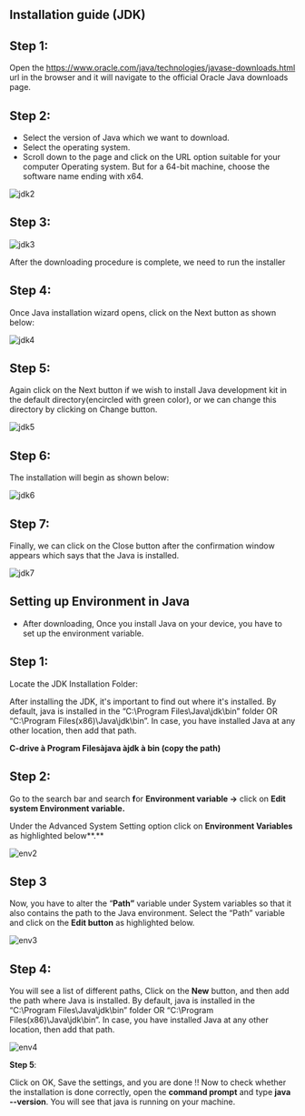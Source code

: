 Installation guide (JDK)
---

**Step 1:**
---
 Open the <https://www.oracle.com/java/technologies/javase-downloads.html>  url in the browser and it will navigate to the official Oracle Java downloads page.

**Step 2:** 
---
- Select the version of Java which we want to download.
- Select the operating system.
- Scroll down to the page and click on the URL option suitable for your computer Operating system. But for a 64-bit machine, choose the software name ending with x64.  


![jdk2](https://github.com/rhushikesh2000/JAVA_TUTORIAL_/assets/124034778/d7e94d3b-d952-4669-b0e9-7cc1f4e2ecc7)


**Step 3:** 
---

![jdk3](https://github.com/rhushikesh2000/JAVA_TUTORIAL_/assets/124034778/60b068f0-a337-4935-8205-54d34ac75387)

After the downloading procedure is complete, we need to run the installer



**Step 4:** 
---
Once Java installation wizard opens, click on the Next button as shown below:





![jdk4](https://github.com/rhushikesh2000/JAVA_TUTORIAL_/assets/124034778/ab9f3a8c-8434-41e2-a9e1-849c0a1a5288)










**Step 5:** 
---
Again click on the Next button if we wish to install Java development kit in the default directory(encircled with green color), or we can change this directory by clicking on Change button.  




![jdk5](https://github.com/rhushikesh2000/JAVA_TUTORIAL_/assets/124034778/2dcd0d3a-e01e-4f1f-af3d-11019c967093)








**Step 6:** 
---
The installation will begin as shown below:




![jdk6](https://github.com/rhushikesh2000/JAVA_TUTORIAL_/assets/124034778/ce69af96-28e0-4400-8c5b-9610c8572a97)



**Step 7:**
---
Finally, we can click on the Close button after the confirmation window appears which says that the Java is installed.




![jdk7](https://github.com/rhushikesh2000/JAVA_TUTORIAL_/assets/124034778/bc07ac32-19d9-4196-b611-ed8b1ec96110)









**Setting up Environment in Java**
---
- After downloading,  Once you install Java on your device, you have to set up the environment variable.

**Step 1**:
---
Locate the JDK Installation Folder:

After installing the JDK, it's important to find out where it's installed. By default, java is installed in the “C:\Program Files\Java\jdk\bin” folder OR “C:\Program Files(x86)\Java\jdk\bin”. In case, you have installed Java at any other location, then add that path.

**C-drive  à Program Filesàjava àjdk à bin (copy the path)**

**Step 2:**
---
Go to the search bar and search **f**or **Environment variable ->** click on **Edit system Environment variable.**

Under the Advanced System Setting option click on **Environment Variables** as highlighted below**.**





![env2](https://github.com/rhushikesh2000/JAVA_TUTORIAL_/assets/124034778/8a216db5-7a5e-4c28-ae06-94544b156cc0)







**Step 3**
---
Now, you have to alter the “**Path”** variable under System variables so that it also contains the path to the Java environment. Select the “Path” variable and click on the **Edit button** as highlighted below.



![env3](https://github.com/rhushikesh2000/JAVA_TUTORIAL_/assets/124034778/78bd6cff-b2af-4294-830c-bf730a340f0e)




**Step 4:**
---
You will see a list of different paths, Click on the **New** button, and then add the path where Java is installed. By default, java is installed in the “C:\Program Files\Java\jdk\bin” folder OR “C:\Program Files(x86)\Java\jdk\bin”. In case, you have installed Java at any other location, then add that path.










![env4](https://github.com/rhushikesh2000/JAVA_TUTORIAL_/assets/124034778/2b1a517d-4df7-43c2-a296-8b47525f2257)












**Step 5**: 

Click on OK, Save the settings, and you are done !! Now to check whether the installation is done correctly, open the **command prompt** and type **java --version**. You will see that java is running on your machine.

[ref1]: Aspose.Words.f34fb923-a537-4b9b-8671-08be93095383.002.png
